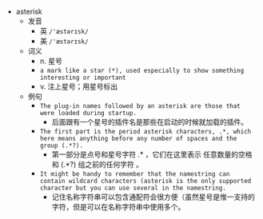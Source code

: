 - asterisk
  - 发音
    - 英 `/'æstərɪsk/`
    - 美 `/'æstərɪsk/`
  - 词义
    - n. 星号
    - `a mark like a star (*), used especially to show something interesting or important`
    - v. 注上星号；用星号标出
  - 例句
    - `The plug-in names followed by an asterisk are those that were loaded during startup.`
      - 后面跟有一个星号的插件名是那些在启动的时候就加载的插件。
    - `The first part is the period asterisk characters, .*, which here means anything before any number of spaces and the group (.*?).`
      - 第一部分是点号和星号字符 .* ，它们在这里表示 任意数量的空格和 (.*?) 组之前的任何字符 。
    - `It might be handy to remember that the namestring can contain wildcard characters (asterisk is the only supported character but you can use several in the namestring.`
      - 记住名称字符串可以包含通配符会很方便（虽然星号是惟一支持的字符，但是可以在名称字符串中使用多个。

